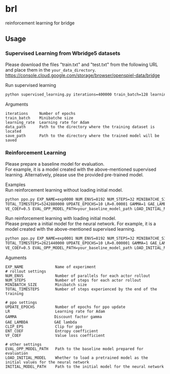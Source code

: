 # brl
reinforcement learning for bridge

## Usage
### Supervised Learning from Wbridge5 datasets
Please download the files "train.txt" and "test.txt" from the following URL and place them in the `your_data_directory`.
https://console.cloud.google.com/storage/browser/openspiel-data/bridge  

Run supervised learning
```bash
python supervised_learning.py iterations=400000 train_batch=128 learning_rate=0.0001 data_path=your_data_directory save_path=your_model_directory
```

Arguments
```
iterations     Number of epochs
train_batch    Minibatche size
learning_rate  Learning rate for Adam
data_path      Path to the directory where the training dataset is located
save_path      Path to the directory where the trained model will be saved
```
### Reinforcement Learning
Please prepare a baseline model for evaluation.  
For example, it is a model created with the above-mentioned supervised learning.
Alternatively, please use the provided pre-trained model.  

Examples  
Run reinforcement learning without loading initial model.

```bash
python ppo.py EXP_NAME=exp0000 NUM_ENVS=8192 NUM_STEPS=32 MINIBATCHE_SIZE=1024 \
TOTAL_TIMESTEPS=5242880000 UPDATE_EPOCHS=10 LR=0.00001 GAMMA=1 GAE_LAMBDA=0.95 ENT_COEF=0.001 \
VE_COEF=0.5 EVAL_OPP_MODEL_PATH=your_baseline_model_path LOAD_INITIAL_MODEL=False 
```

Run reinforcement learning with loading initial model.  
Please prepare a initial model for the neural network.
For example, it is a model created with the above-mentioned supervised learning.

```bash
python ppo.py EXP_NAME=exp0001 NUM_ENVS=8192 NUM_STEPS=32 MINIBATCHE_SIZE=1024 \
TOTAL_TIMESTEPS=2621440000 UPDATE_EPOCHS=10 LR=0.000001 GAMMA=1 GAE_LAMBDA=0.95 ENT_COEF=0.001 \
VE_COEF=0.5 EVAL_OPP_MODEL_PATH=your_baseline_model_path LOAD_INITIAL_MODEL=True INITIAL_MODEL_PATH=your_initial_model_path
```

Aguments
```
EXP_NAME              Name of experiment
# rollout settings
NUM_ENVS              Number of parallels for each actor rollout
NUM_STEPS             Number of steps for each actor rollout
MINIBATCH_SIZE        Minibatch size
TOTAL_TIMESTEPS       Number of steps experienced by the end of the training

# ppo settings
UPDATE_EPOCHS         Number of epochs for ppo update
LR                    Learning rate for Adam
GAMMA　　　　　　　　　　Discount factor gamma
GAE_LAMBDA　　　　　　　GAE lambda
CLIP_EPS              Clip for ppo
ENT_COEF              Entropy coefficient
VF_COEF               Value loss coefficient

# other settings
EVAL_OPP_MODEL_PATH   Path to the baseline model prepared for evaluation
LOAD_INITIAL_MODEL    Whether to load a pretrained model as the initial values for the neural network
INITIAL_MODEL_PATH    Path to the initial model for the neural network
```
